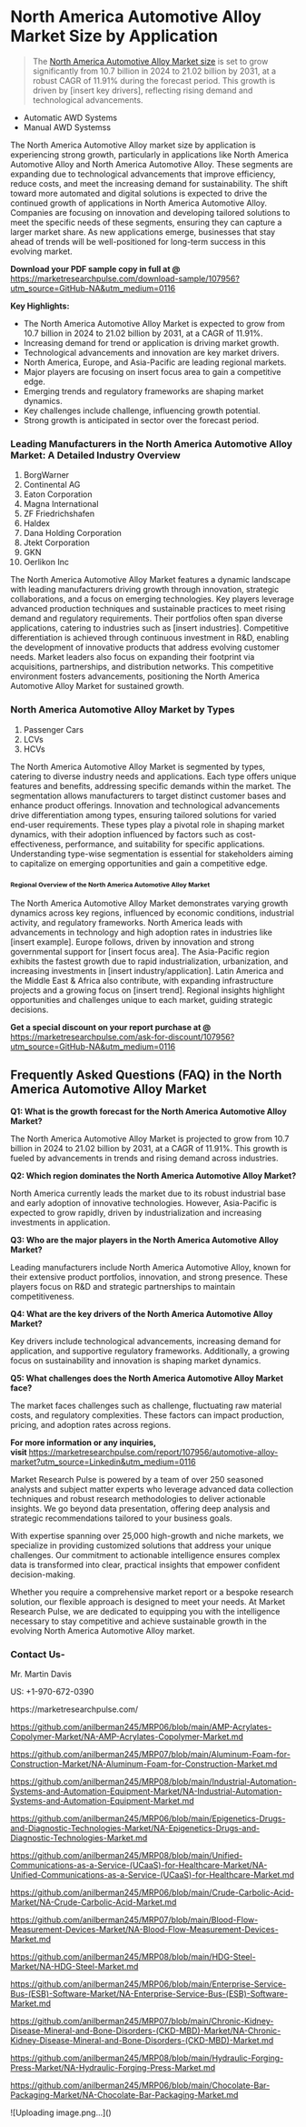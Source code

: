 <h1>North America Automotive Alloy Market&nbsp;Size by Application</h1><blockquote><p>The <a href="https://marketresearchpulse.com/download-sample/107956?utm_source=GitHub-NA&amp;utm_medium=0116">North America Automotive Alloy Market size</a> is set to grow significantly from 10.7 billion in 2024 to 21.02 billion by 2031, at a robust CAGR of 11.91% during the forecast period. This growth is driven by [insert key drivers], reflecting rising demand and technological advancements.</p></blockquote><ul><li>Automatic AWD Systems<li> Manual AWD Systemss</li></ul><p>The North America Automotive Alloy market size by application is experiencing strong growth, particularly in applications like North America Automotive Alloy and North America Automotive Alloy. These segments are expanding due to technological advancements that improve efficiency, reduce costs, and meet the increasing demand for sustainability. The shift toward more automated and digital solutions is expected to drive the continued growth of applications in North America Automotive Alloy. Companies are focusing on innovation and developing tailored solutions to meet the specific needs of these segments, ensuring they can capture a larger market share. As new applications emerge, businesses that stay ahead of trends will be well-positioned for long-term success in this evolving market.</p><p><strong>Download your PDF sample copy in full at @ </strong><a href="https://marketresearchpulse.com/download-sample/107956?utm_source=GitHub-NA&amp;utm_medium=0116">https://marketresearchpulse.com/download-sample/107956?utm_source=GitHub-NA&amp;utm_medium=0116</a></p><p><strong>Key Highlights: </strong></p><ul><li>The North America Automotive Alloy Market is expected to grow from 10.7 billion in 2024 to 21.02 billion by 2031, at a CAGR of 11.91%.</li><li>Increasing demand for trend or application is driving market growth.</li><li>Technological advancements and innovation are key market drivers.</li><li>North America, Europe, and Asia-Pacific are leading regional markets.</li><li>Major players are focusing on insert focus area to gain a competitive edge.</li><li>Emerging trends and regulatory frameworks are shaping market dynamics.</li><li>Key challenges include challenge, influencing growth potential.</li><li>Strong growth is anticipated in sector over the forecast period.</li></ul><h3>Leading Manufacturers in the North America Automotive Alloy Market: A Detailed Industry Overview</h3><ol><li>BorgWarner</li><li>Continental AG</li><li>Eaton Corporation</li><li>Magna International</li><li>ZF Friedrichshafen</li><li>Haldex</li><li>Dana Holding Corporation</li><li>Jtekt Corporation</li><li>GKN</li><li>Oerlikon Inc</li></ol><div class="flex max-w-full flex-col flex-grow"><div class="min-h-8 text-message flex w-full flex-col items-end gap-2 whitespace-normal break-words [.text-message+&amp;]:mt-5" dir="auto" data-message-author-role="assistant" data-message-id="fd8432e4-4910-450d-b182-61b7bfb0a01f" data-message-model-slug="gpt-4o"><div class="flex w-full flex-col gap-1 empty:hidden first:pt-[3px]"><div class="markdown prose w-full break-words dark:prose-invert light"><p>The North America Automotive Alloy Market features a dynamic landscape with leading manufacturers driving growth through innovation, strategic collaborations, and a focus on emerging technologies. Key players leverage advanced production techniques and sustainable practices to meet rising demand and regulatory requirements. Their portfolios often span diverse applications, catering to industries such as [insert industries]. Competitive differentiation is achieved through continuous investment in R&amp;D, enabling the development of innovative products that address evolving customer needs. Market leaders also focus on expanding their footprint via acquisitions, partnerships, and distribution networks. This competitive environment fosters advancements, positioning the North America Automotive Alloy Market for sustained growth.</p></div></div></div></div><h3>North America Automotive Alloy Market by Types</h3><ol><li>Passenger Cars<li> LCVs<li> HCVs</li></ol><div class="flex max-w-full flex-col flex-grow"><div class="min-h-8 text-message flex w-full flex-col items-end gap-2 whitespace-normal break-words [.text-message+&amp;]:mt-5" dir="auto" data-message-author-role="assistant" data-message-id="084470be-0bb7-4664-bddf-5156b4f41249" data-message-model-slug="gpt-4o-mini"><div class="flex w-full flex-col gap-1 empty:hidden first:pt-[3px]"><div class="markdown prose w-full break-words dark:prose-invert light"><p>The North America Automotive Alloy Market is segmented by types, catering to diverse industry needs and applications. Each type offers unique features and benefits, addressing specific demands within the market. The segmentation allows manufacturers to target distinct customer bases and enhance product offerings. Innovation and technological advancements drive differentiation among types, ensuring tailored solutions for varied end-user requirements. These types play a pivotal role in shaping market dynamics, with their adoption influenced by factors such as cost-effectiveness, performance, and suitability for specific applications. Understanding type-wise segmentation is essential for stakeholders aiming to capitalize on emerging opportunities and gain a competitive edge.</p></div></div></div></div><h3><span style="font-size: 11px;">Regional Overview of the North America Automotive Alloy Market</span></h3><div class="flex max-w-full flex-col flex-grow"><div class="min-h-8 text-message flex w-full flex-col items-end gap-2 whitespace-normal break-words [.text-message+&amp;]:mt-5" dir="auto" data-message-author-role="assistant" data-message-id="e9038762-ce64-4e30-91c9-9bd413514231" data-message-model-slug="gpt-4o-mini"><div class="flex w-full flex-col gap-1 empty:hidden first:pt-[3px]"><div class="markdown prose w-full break-words dark:prose-invert light"><p>The North America Automotive Alloy Market demonstrates varying growth dynamics across key regions, influenced by economic conditions, industrial activity, and regulatory frameworks. North America leads with advancements in technology and high adoption rates in industries like [insert example]. Europe follows, driven by innovation and strong governmental support for [insert focus area]. The Asia-Pacific region exhibits the fastest growth due to rapid industrialization, urbanization, and increasing investments in [insert industry/application]. Latin America and the Middle East &amp; Africa also contribute, with expanding infrastructure projects and a growing focus on [insert trend]. Regional insights highlight opportunities and challenges unique to each market, guiding strategic decisions.</p></div></div></div></div><p><strong>Get a special discount on your report purchase at @ </strong><a href="https://marketresearchpulse.com/ask-for-discount/107956?utm_source=GitHub-NA&amp;utm_medium=0116">https://marketresearchpulse.com/ask-for-discount/107956?utm_source=GitHub-NA&amp;utm_medium=0116</a></p><h2>Frequently Asked Questions (FAQ) in the North America Automotive Alloy Market</h2><p><strong>Q1: What is the growth forecast for the North America Automotive Alloy Market?</strong></p><p>The North America Automotive Alloy Market is projected to grow from 10.7 billion in 2024 to 21.02 billion by 2031, at a CAGR of 11.91%. This growth is fueled by advancements in trends and rising demand across industries.</p><p><strong>Q2: Which region dominates the North America Automotive Alloy Market?</strong></p><p>North America currently leads the market due to its robust industrial base and early adoption of innovative technologies. However, Asia-Pacific is expected to grow rapidly, driven by industrialization and increasing investments in application.</p><p><strong>Q3: Who are the major players in the North America Automotive Alloy Market?</strong></p><p>Leading manufacturers include North America Automotive Alloy, known for their extensive product portfolios, innovation, and strong presence. These players focus on R&amp;D and strategic partnerships to maintain competitiveness.</p><p><strong>Q4: What are the key drivers of the North America Automotive Alloy Market?</strong></p><p>Key drivers include technological advancements, increasing demand for application, and supportive regulatory frameworks. Additionally, a growing focus on sustainability and innovation is shaping market dynamics.</p><p><strong>Q5: What challenges does the North America Automotive Alloy Market face?</strong></p><p>The market faces challenges such as challenge, fluctuating raw material costs, and regulatory complexities. These factors can impact production, pricing, and adoption rates across regions.</p><p><strong>For more information or any inquiries, visit&nbsp;</strong><a href="https://marketresearchpulse.com/report/107956/automotive-alloy-market?utm_source=Linkedin&utm_medium=0116">https://marketresearchpulse.com/report/107956/automotive-alloy-market?utm_source=Linkedin&utm_medium=0116</a></p><p>Market Research Pulse is powered by a team of over 250 seasoned analysts and subject matter experts who leverage advanced data collection techniques and robust research methodologies to deliver actionable insights. We go beyond data presentation, offering deep analysis and strategic recommendations tailored to your business goals.</p><p>With expertise spanning over 25,000 high-growth and niche markets, we specialize in providing customized solutions that address your unique challenges. Our commitment to actionable intelligence ensures complex data is transformed into clear, practical insights that empower confident decision-making.</p><p>Whether you require a comprehensive market report or a bespoke research solution, our flexible approach is designed to meet your needs. At Market Research Pulse, we are dedicated to equipping you with the intelligence necessary to stay competitive and achieve sustainable growth in the evolving North America Automotive Alloy market.</p><h3><strong>Contact Us-</strong></h3><p>Mr. Martin Davis</p><p>US: +1-970-672-0390</p><p>https://marketresearchpulse.com/</p><p><a href="https://github.com/anilberman245/MRP06/blob/main/AMP-Acrylates-Copolymer-Market/NA-AMP-Acrylates-Copolymer-Market.md">https://github.com/anilberman245/MRP06/blob/main/AMP-Acrylates-Copolymer-Market/NA-AMP-Acrylates-Copolymer-Market.md</a></p><p><a href="https://github.com/anilberman245/MRP07/blob/main/Aluminum-Foam-for-Construction-Market/NA-Aluminum-Foam-for-Construction-Market.md">https://github.com/anilberman245/MRP07/blob/main/Aluminum-Foam-for-Construction-Market/NA-Aluminum-Foam-for-Construction-Market.md</a></p><p><a href="https://github.com/anilberman245/MRP08/blob/main/Industrial-Automation-Systems-and-Automation-Equipment-Market/NA-Industrial-Automation-Systems-and-Automation-Equipment-Market.md">https://github.com/anilberman245/MRP08/blob/main/Industrial-Automation-Systems-and-Automation-Equipment-Market/NA-Industrial-Automation-Systems-and-Automation-Equipment-Market.md</a></p><p><a href="https://github.com/anilberman245/MRP06/blob/main/Epigenetics-Drugs-and-Diagnostic-Technologies-Market/NA-Epigenetics-Drugs-and-Diagnostic-Technologies-Market.md">https://github.com/anilberman245/MRP06/blob/main/Epigenetics-Drugs-and-Diagnostic-Technologies-Market/NA-Epigenetics-Drugs-and-Diagnostic-Technologies-Market.md</a></p><p><a href="https://github.com/anilberman245/MRP08/blob/main/Unified-Communications-as-a-Service-(UCaaS)-for-Healthcare-Market/NA-Unified-Communications-as-a-Service-(UCaaS)-for-Healthcare-Market.md">https://github.com/anilberman245/MRP08/blob/main/Unified-Communications-as-a-Service-(UCaaS)-for-Healthcare-Market/NA-Unified-Communications-as-a-Service-(UCaaS)-for-Healthcare-Market.md</a></p><p><a href="https://github.com/anilberman245/MRP06/blob/main/Crude-Carbolic-Acid-Market/NA-Crude-Carbolic-Acid-Market.md">https://github.com/anilberman245/MRP06/blob/main/Crude-Carbolic-Acid-Market/NA-Crude-Carbolic-Acid-Market.md</a></p><p><a href="https://github.com/anilberman245/MRP07/blob/main/Blood-Flow-Measurement-Devices-Market/NA-Blood-Flow-Measurement-Devices-Market.md">https://github.com/anilberman245/MRP07/blob/main/Blood-Flow-Measurement-Devices-Market/NA-Blood-Flow-Measurement-Devices-Market.md</a></p><p><a href="https://github.com/anilberman245/MRP08/blob/main/HDG-Steel-Market/NA-HDG-Steel-Market.md">https://github.com/anilberman245/MRP08/blob/main/HDG-Steel-Market/NA-HDG-Steel-Market.md</a></p><p><a href="https://github.com/anilberman245/MRP06/blob/main/Enterprise-Service-Bus-(ESB)-Software-Market/NA-Enterprise-Service-Bus-(ESB)-Software-Market.md">https://github.com/anilberman245/MRP06/blob/main/Enterprise-Service-Bus-(ESB)-Software-Market/NA-Enterprise-Service-Bus-(ESB)-Software-Market.md</a></p><p><a href="https://github.com/anilberman245/MRP07/blob/main/Chronic-Kidney-Disease-Mineral-and-Bone-Disorders-(CKD-MBD)-Market/NA-Chronic-Kidney-Disease-Mineral-and-Bone-Disorders-(CKD-MBD)-Market.md">https://github.com/anilberman245/MRP07/blob/main/Chronic-Kidney-Disease-Mineral-and-Bone-Disorders-(CKD-MBD)-Market/NA-Chronic-Kidney-Disease-Mineral-and-Bone-Disorders-(CKD-MBD)-Market.md</a></p><p><a href="https://github.com/anilberman245/MRP08/blob/main/Hydraulic-Forging-Press-Market/NA-Hydraulic-Forging-Press-Market.md">https://github.com/anilberman245/MRP08/blob/main/Hydraulic-Forging-Press-Market/NA-Hydraulic-Forging-Press-Market.md</a></p><p><a href="https://github.com/anilberman245/MRP06/blob/main/Chocolate-Bar-Packaging-Market/NA-Chocolate-Bar-Packaging-Market.md">https://github.com/anilberman245/MRP06/blob/main/Chocolate-Bar-Packaging-Market/NA-Chocolate-Bar-Packaging-Market.md</a></p>
![Uploading image.png…]()
